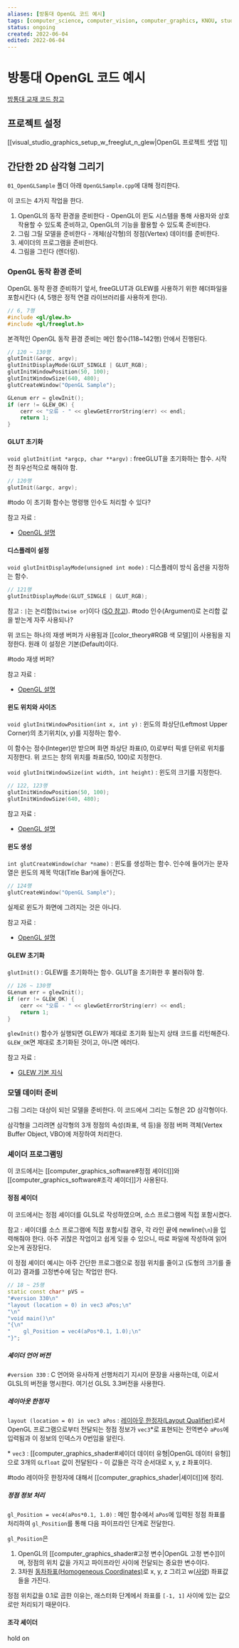 ```yaml
---
aliases: [방통대 OpenGL 코드 예시]
tags: [computer_science, computer_vision, computer_graphics, KNOU, study, display, settings, example]
status: ongoing
created: 2022-06-04
edited: 2022-06-04
---
```


# 방통대 OpenGL 코드 예시
[방통대 교재 코드 참고](https://professor.knou.ac.kr/bbs/brlee/2983/289896/artclView.do?layout=unknown)

## 프로젝트 설정
[[visual_studio_graphics_setup_w_freeglut_n_glew|OpenGL 프로젝트 셋업 1]]

## 간단한 2D 삼각형 그리기
`01_OpenGLSample` 폴더 아래 `OpenGLSample.cpp`에 대해 정리한다.

이 코드는 4가지 작업을 한다.
1. OpenGL의 동작 환경을 준비한다 - OpenGL이 윈도 시스템을 통해 사용자와 상호작용할 수 있도록 준비하고, OpenGL의 기능을 활용할 수 있도록 준비한다.
2. 그림 그릴 모델을 준비한다 - 개체(삼각형)의 정점(Vertex) 데이터를 준비한다.
3. 셰이더의 프로그램을 준비한다.
4. 그림을 그린다 (렌더링).

### OpenGL 동작 환경 준비
OpenGL 동작 환경 준비하기 앞서, freeGLUT과 GLEW를 사용하기 위한 헤더파일을 포함시킨다 (4, 5행은 정적 연결 라이브러리를 사용하게 한다).
```cpp
// 6, 7행
#include <gl/glew.h>
#include <gl/freeglut.h>
```

본격적인 OpenGL 동작 환경 준비는 메인 함수(118~142행) 안에서 진행된다.

```cpp
// 120 ~ 130행
glutInit(&argc, argv);
glutInitDisplayMode(GLUT_SINGLE | GLUT_RGB);
glutInitWindowPosition(50, 100);
glutInitWindowSize(640, 480);
glutCreateWindow("OpenGL Sample");

GLenum err = glewInit();
if (err != GLEW_OK) {
    cerr << "오류 - " << glewGetErrorString(err) << endl;
    return 1;
}
```

#### GLUT 초기화
`void glutInit(int *argcp, char **argv)` : freeGLUT을 초기화하는 함수. 시작 전 최우선적으로 해줘야 함.
```cpp
// 120행
glutInit(&argc, argv);
```

#todo 이 초기화 함수는 명령행 인수도 처리할 수 있다?

참고 자료 :
- [OpenGL 설명](https://www.opengl.org/resources/libraries/glut/spec3/node10.html)

#### 디스플레이 설정
`void glutInitDisplayMode(unsigned int mode)` : 디스플레이 방식 옵션을 지정하는 함수. 
```cpp
// 121행
glutInitDisplayMode(GLUT_SINGLE | GLUT_RGB);
```

참고 : `|`는 논리합(`bitwise or`)이다 ([SO 참고](https://stackoverflow.com/a/17366923)). #todo 인수(Argument)로 논리합 값을 받는게 자주 사용되나?

위 코드는 하나의 재생 버퍼가 사용됨과 [[color_theory#RGB 색 모델]]이 사용됨을 지정한다. 원래 이 설정은 기본(Default)이다.

#todo 재생 버퍼?

참고 자료 :
- [OpenGL 설명](https://www.opengl.org/resources/libraries/glut/spec3/node12.html)

#### 윈도 위치와 사이즈
`void glutInitWindowPosition(int x, int y)` : 윈도의 좌상단(Leftmost Upper Corner)의 초기위치(x, y)를 지정하는 함수.

이 함수는 정수(Integer)만 받으며 화면 좌상단 좌표(0, 0)로부터 픽셀 단위로 위치를 지정한다. 위 코드는 창의 위치를 좌표(50, 100)로 지정한다.

`void glutInitWindowSize(int width, int height)` : 윈도의 크기를 지정한다.

```cpp
// 122, 123행
glutInitWindowPosition(50, 100);
glutInitWindowSize(640, 480);
```

참고 자료 :
- [OpenGL 설명](https://www.opengl.org/resources/libraries/glut/spec3/node11.html)

#### 윈도 생성
`int glutCreateWindow(char *name)` : 윈도를 생성하는 함수. 인수에 들어가는 문자열은 윈도의 제목 막대(Title Bar)에 들어간다.
```cpp
// 124행
glutCreateWindow("OpenGL Sample");
```

실제로 윈도가 화면에 그려지는 것은 아니다.

참고 자료 :
- [OpenGL 설명](https://www.opengl.org/resources/libraries/glut/spec3/node16.html)

#### GLEW 초기화
`glutInit()` : GLEW를 초기화하는 함수. GLUT을 초기화한 후 불러줘야 함.
```cpp
// 126 ~ 130행
GLenum err = glewInit();
if (err != GLEW_OK) {
    cerr << "오류 - " << glewGetErrorString(err) << endl;
    return 1;
}
```

`glewInit()` 함수가 실행되면 GLEW가 제대로 초기화 됬는지 상태 코드를 리턴해준다. `GLEW_OK`면 제대로 초기화된 것이고, 아니면 에러다.

참고 자료 :
- [GLEW 기본 지식](http://glew.sourceforge.net/basic.html)

### 모델 데이터 준비
그림 그리는 대상이 되늰 모델을 준비한다. 이 코드에서 그리는 도형은 2D 삼각형이다.

삼각형을 그리려면 삼각형의 3개 정점의 속성(좌표, 색 등)을 정점 버퍼 객체(Vertex Buffer Object, VBO)에 저장하여 처리한다.


### 셰이더 프로그램밍
이 코드에서는 [[computer_graphics_software#정점 셰이더]]와 [[computer_graphics_software#조각 셰이더]]가 사용된다.

#### 정점 셰이더
이 코드에서는 정점 셰이더를 GLSL로 작성하였으며, 소스 프로그램에 직접 포함시켰다.

참고 : 셰이더를 소스 프로그램에 직접 포함시킬 경우, 각 라인 끝에 newline(`\n`)을 입력해줘야 한다. 아주 귀찮은 작업이고 쉽게 잊을 수 있으니, 따로 파일에 작성하여 읽어오는게 권장된다.

이 정점 셰이더 예시는 아주 간단한 프로그램으로 정점 위치를 줄이고 (도형의 크기를 줄이고) 결과를 고정변수에 담는 작업만 한다.

```cpp
// 18 ~ 25행
static const char* pVS =
"#version 330\n"
"layout (location = 0) in vec3 aPos;\n"
"\n"
"void main()\n"
"{\n"
"    gl_Position = vec4(aPos*0.1, 1.0);\n"
"}";
```

##### 셰이더 언어 버전
`#version 330` : C 언어와 유사하게 선행처리기 지시어 문장을 사용하는데, 이로서 GLSL의 버전을 명시한다. 여기선 GLSL 3.3버전을 사용한다.

##### 레이아웃 한정자
`layout (location = 0) in vec3 aPos` : [레이아웃 한정자(Layout Qualifier)](https://www.khronos.org/opengl/wiki/Layout_Qualifier_(GLSL))로서 OpenGL 프로그램으로부터 전달되는 정점 정보가 `vec3`\*로 표현되는 전역변수 `aPos`에 입력됨과 이 정보의 인덱스가 0번임을 알린다.

\* `vec3` : [[computer_graphics_shader#셰이더 데이터 유형|OpenGL 데이터 유형]]으로 3개의 `GLfloat` 값이 전달된다 - 이 값들은 각각 순서대로 x, y, z 좌표이다.

#todo 레이아웃 한정자에 대해서 [[computer_graphics_shader|셰이더]]에 정리.

##### 정점 정보 처리
`gl_Position = vec4(aPos*0.1, 1.0)` : 메인 함수에서 `aPos`에 입력된 정점 좌표를 처리하여 `gl_Position`를 통해 다음 파이프라인 단계로 전달한다.

`gl_Position`은
1. OpenGL의 [[computer_graphics_shader#고정 변수|OpenGL 고정 변수]]이며, 정점의 위치 값을 가지고 파이프라인 사이에 전달되는 중요한 변수이다.
2. 3차원 [동차좌표(Homogeneous Coordinates)](https://en.wikipedia.org/wiki/Homogeneous_coordinates)로 x, y, z 그리고 w([사양](https://en.wikipedia.org/wiki/Projective_geometry)) 좌표값들을 가진다.

정점 위치값을 0.1로 곱한 이유는, 래스터화 단계에서 좌표를 `[-1, 1]` 사이에 있는 값으로만 처리되기 때문이다.

#### 조각 셰이더
hold on
